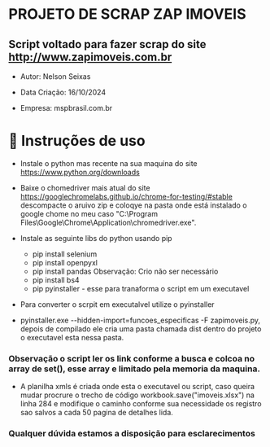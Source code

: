 # PROJETO DE SCRAP ZAP IMOVEIS

## Script voltado para fazer scrap do site http://www.zapimoveis.com.br
- Autor: Nelson Seixas

- Data Criação: 16/10/2024

- Empresa: mspbrasil.com.br 

# :hammer: Instruções de uso

- Instale o python mas recente na sua maquina do site https://www.python.org/downloads

- Baixe o chomedriver mais atual do site https://googlechromelabs.github.io/chrome-for-testing/#stable descompacte o aruivo zip e coloqye na pasta onde está instalado o google chome no meu caso "C:\Program Files\Google\Chrome\Application\chromedriver.exe". 

- Instale as seguinte libs do python usando pip 
    - pip install selenium
    - pip install openpyxl
    - pip install pandas  Observação: Crio não ser necessário
    - pip install bs4 
    - pip pyinstaller - esse para tranaforma o script em um executavel


- Para converter o scrpit em executalvel utilize o pyinstaller  

- pyinstaller.exe --hidden-import=funcoes_especificas -F zapimoveis.py, depois de compilado ele cria uma pasta chamada dist dentro do projeto o executavel esta nessa pasta.

### Observação o script ler os link conforme a busca e colcoa no array de set(), esse array e limitado pela memoria da maquina. 

- A planilha xmls é criada onde esta o executavel ou script, caso queira mudar procrure o trecho de código   workbook.save("imoveis.xlsx")  na linha 284 e modifique o caminho conforme sua necessidade os registro sao salvos a cada 50 pagina de detalhes lida.

### Qualquer dúvida estamos a disposição para esclarecimentos 





 

